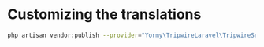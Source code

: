 # Customizing the translations
```bash
php artisan vendor:publish --provider="Yormy\TripwireLaravel\TripwireServiceProvider" --tag="translations"
```
